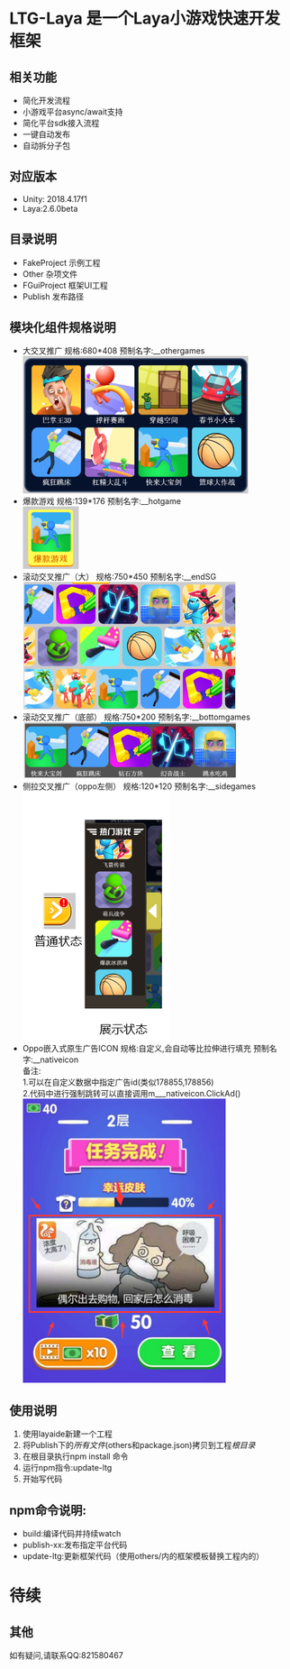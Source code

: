 # LTG-Laya 是一个Laya小游戏快速开发框架
## 相关功能
* 简化开发流程
* 小游戏平台async/await支持
* 简化平台sdk接入流程
* 一键自动发布
* 自动拆分子包
## 对应版本
* Unity: 2018.4.17f1 
* Laya:2.6.0beta 

## 目录说明
* FakeProject 示例工程
* Other 杂项文件
* FGuiProject 框架UI工程
* Publish 发布路径

## 模块化组件规格说明
* 大交叉推广 
	规格:680*408
	预制名字:__othergames  
	![大交叉推广](/Doc/img/img_othergames.png)
* 爆款游戏
	规格:139*176
	预制名字:__hotgame  
	![爆款游戏](/Doc/img/img_hotgame.png)
* 滚动交叉推广（大）
	规格:750*450
	预制名字:__endSG  
	![滚动交叉推广](/Doc/img/img_endSG.png)
* 滚动交叉推广（底部）
	规格:750*200
	预制名字:__bottomgames  
	![滚动交叉推广](/Doc/img/img_bottomgames.png)
* 侧拉交叉推广（oppo左侧）
	规格:120*120
	预制名字:__sidegames  
	![滚动交叉推广](/Doc/img/sidegames.png)	
* Oppo嵌入式原生广告ICON
	规格:自定义,会自动等比拉伸进行填充
	预制名字:__nativeicon  
	备注:  
		1.可以在自定义数据中指定广告id(类似178855,178856)  
		2.代码中进行强制跳转可以直接调用m___nativeicon.ClickAd()  
	![Oppo嵌入式原生广告ICON](/Doc/img/img_nativeicon.png)  
	

## 使用说明
1. 使用layaide新建一个工程
2. 将Publish下的*所有文件*(others和package.json)拷贝到工程*根目录*
3. 在根目录执行npm install 命令
4. 运行npm指令:update-ltg
5. 开始写代码

## npm命令说明:
* build:编译代码并持续watch
* publish-xx:发布指定平台代码
* update-ltg:更新框架代码（使用others/内的框架模板替换工程内的）

# 待续

## 其他
如有疑问,请联系QQ:821580467


